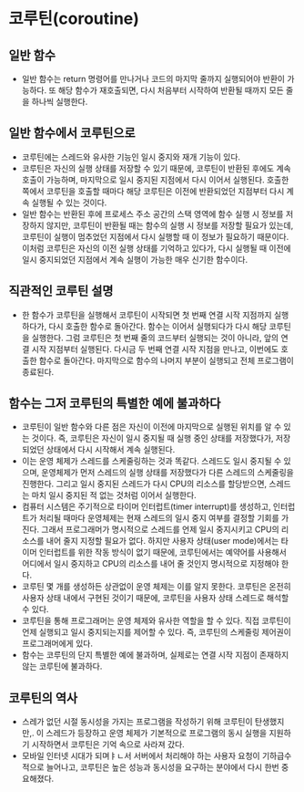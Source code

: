 # 코루틴(coroutine)

## 일반 함수
- 일반 함수는 return 명령어를 만나거나 코드의 마지막 줄까지 실행되어야 반환이 가능하다. 또 해당 함수가 재호출되면, 다시 처음부터 시작하여 반환될 때까지 모든 줄을 하나씩 실행한다.
  
## 일반 함수에서 코루틴으로
- 코루틴에는 스레드와 유사한 기능인 일시 중지와 재개 기능이 있다.
- 코루틴은 자신의 실행 상태를 저장할 수 있기 때문에, 코루틴이 반환된 후에도 계속 호출이 가능하며, 마지막으로 일시 중지된 지점에서 다시 이어서 실행된다. 호출한 쪽에서 코루틴을 호출할 때마다 해당 코루틴은 이전에 반환되었던 지점부터 다시 계속 실행될 수 있는 것이다.
- 일반 함수는 반환된 후에 프로세스 주소 공간의 스택 영역에 함수 실행 시 정보를 저장하지 않지만, 코루틴이 반환될 때는 함수의 실행 시 정보를 저장할 필요가 있는데, 코루틴이 실행이 멈추었던 지점에서 다시 실행할 때 이 정보가 필요하기 때문이다. 이처럼 코루틴은 자신의 이전 실행 상태를 기억하고 있다가, 다시 실행될 때 이전에 일시 중지되었던 지점에서 계속 실행이 가능한 매우 신기한 함수이다.

## 직관적인 코루틴 설명
- 한 함수가 코루틴을 실행해서 코루틴이 시작되면 첫 번째 연결 시작 지점까지 실행하다가, 다시 호출한 함수로 돌아간다. 함수는 이어서 실행되다가 다시 해당 코루틴을 실행한다. 그럼 코루틴은 첫 번째 줄의 코드부터 실행되는 것이 아니라, 앞의 연결 시작 지점부터 실행된다. 다시금 두 번째 연결 시작 지점을 만나고, 이번에도 호출한 함수로 돌아간다. 마지막으로 함수의 나머지 부분이 실행되고 전체 프로그램이 종료된다.

## 함수는 그저 코루틴의 특별한 예에 불과하다
- 코루틴이 일반 함수와 다른 점은 자신이 이전에 마지막으로 실행된 위치를 알 수 있는 것이다. 즉, 코루틴은 자신이 일시 중지될 때 실행 중인 상태를 저장했다가, 저장되었던 상태에서 다시 시작해서 계속 실행된다.
- 이는 운영 체제가 스레드를 스케줄링하는 것과 똑같다. 스레드도 일시 중지될 수 있으며, 운영체제가 먼저 스레드의 실행 상태를 저장했다가 다른 스레드의 스케줄링을 진행한다. 그리고 일시 중지된 스레드가 다시 CPU의 리소스를 할당받으면, 스레드는 마치 일시 중지된 적 없는 것처럼 이어서 실행한다. 
- 컴퓨터 시스템은 주기적으로 타이머 인터럽트(timer interrupt)를 생성하고, 인터럽트가 처리될 때마다 운영체제는 현재 스레드의 일시 중지 여부를 결정할 기회를 가진다. 그래서 프로그래머가 명시적으로 스레드를 언제 일시 중지시키고 CPU의 리소스를 내어 줄지 지정할 필요가 없다. 하지만 사용자 상태(user mode)에서는 타이머 인터럽트를 위한 작동 방식이 없기 때문에, 코루틴에서는 예약어를 사용해서 어디에서 일시 중지하고 CPU의 리소스를 내어 줄 것인지 명시적으로 지정해야 한다. 
- 코루틴 몇 개를 생성하든 상관없이 운영 체제는 이를 알지 못한다. 코루틴은 온전히 사용자 상태 내에서 구현된 것이기 때문에, 코루틴을 사용자 상태 스레드로 해석할 수 있다. 
- 코루틴을 통해 프로그래머는 운영 체제와 유사한 역할을 할 수 있다. 직접 코루틴이 언제 실행되고 일시 중지되는지를 제어할 수 있다. 즉, 코루틴의 스케줄링 제어권이 프로그래머에게 있다. 
- 함수는 코루틴의 단지 특별한 예에 불과하며, 실제로는 연결 시작 지점이 존재하지 않는 코루틴에 불과하다.

## 코루틴의 역사
- 스레가 없던 시절 동시성을 가지는 프로그램을 작성하기 위해 코루틴이 탄생했지만,. 이 스레드가 등장하고 운영 체제가 기본적으로 프로그램의 동시 실행을 지원하기 시작하면서 코루틴은 기억 속으로 사라져 갔다.
- 모바일 인터넷 시대가 되며ㅑㄴ서 서버에서 처리해야 하는 사용자 요청이 기하급수적으로 늘어나고, 코루틴은 높은 성능과 동시성을 요구하는 분야에서 다시 한번 중요해졌다. 

